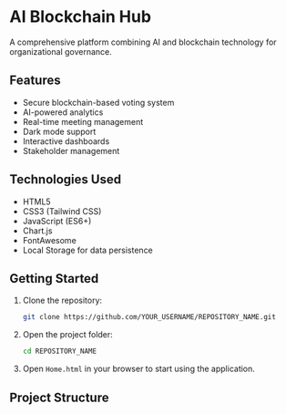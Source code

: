# AI Blockchain Hub

A comprehensive platform combining AI and blockchain technology for organizational governance.

## Features

- Secure blockchain-based voting system
- AI-powered analytics
- Real-time meeting management
- Dark mode support
- Interactive dashboards
- Stakeholder management

## Technologies Used

- HTML5
- CSS3 (Tailwind CSS)
- JavaScript (ES6+)
- Chart.js
- FontAwesome
- Local Storage for data persistence

## Getting Started

1. Clone the repository:
   ```bash
   git clone https://github.com/YOUR_USERNAME/REPOSITORY_NAME.git
   ```

2. Open the project folder:
   ```bash
   cd REPOSITORY_NAME
   ```

3. Open `Home.html` in your browser to start using the application.

## Project Structure 